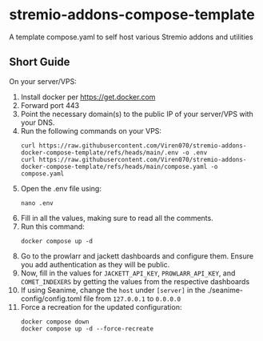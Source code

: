 # stremio-addons-compose-template
A template compose.yaml to self host various Stremio addons and utilities


## Short Guide 

On your server/VPS: 

1. Install docker per https://get.docker.com
2. Forward port 443
3. Point the necessary domain(s) to the public IP of your server/VPS with your DNS.
4. Run the following commands on your VPS:
   ```
   curl https://raw.githubusercontent.com/Viren070/stremio-addons-docker-compose-template/refs/heads/main/.env -o .env
   curl https://raw.githubusercontent.com/Viren070/stremio-addons-docker-compose-template/refs/heads/main/compose.yaml -o compose.yaml
   ```
5. Open the .env file using:
   ```
   nano .env
   ```
6. Fill in all the values, making sure to read all the comments.
7. Run this command:
   ```
   docker compose up -d
   ```
8. Go to the prowlarr and jackett dashboards and configure them. Ensure you add authentication as they will be public.
9. Now, fill in the values for `JACKETT_API_KEY`, `PROWLARR_API_KEY`, and `COMET_INDEXERS` by getting the values from the respective dashboards
10. If using Seanime, change the `host` under `[server]` in the ./seanime-config/config.toml file from `127.0.0.1` to `0.0.0.0`
11. Force a recreation for the updated configuration:
    ```
    docker compose down
    docker compose up -d --force-recreate
    ```
